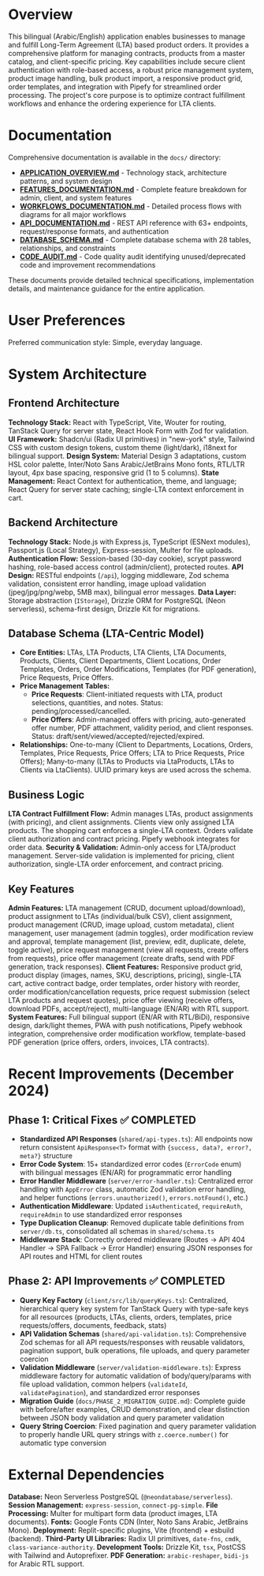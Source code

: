 # Overview

This bilingual (Arabic/English) application enables businesses to manage and fulfill Long-Term Agreement (LTA) based product orders. It provides a comprehensive platform for managing contracts, products from a master catalog, and client-specific pricing. Key capabilities include secure client authentication with role-based access, a robust price management system, product image handling, bulk product import, a responsive product grid, order templates, and integration with Pipefy for streamlined order processing. The project's core purpose is to optimize contract fulfillment workflows and enhance the ordering experience for LTA clients.

# Documentation

Comprehensive documentation is available in the `docs/` directory:

- **[APPLICATION_OVERVIEW.md](docs/APPLICATION_OVERVIEW.md)** - Technology stack, architecture patterns, and system design
- **[FEATURES_DOCUMENTATION.md](docs/FEATURES_DOCUMENTATION.md)** - Complete feature breakdown for admin, client, and system features
- **[WORKFLOWS_DOCUMENTATION.md](docs/WORKFLOWS_DOCUMENTATION.md)** - Detailed process flows with diagrams for all major workflows
- **[API_DOCUMENTATION.md](docs/API_DOCUMENTATION.md)** - REST API reference with 63+ endpoints, request/response formats, and authentication
- **[DATABASE_SCHEMA.md](docs/DATABASE_SCHEMA.md)** - Complete database schema with 28 tables, relationships, and constraints
- **[CODE_AUDIT.md](docs/CODE_AUDIT.md)** - Code quality audit identifying unused/deprecated code and improvement recommendations

These documents provide detailed technical specifications, implementation details, and maintenance guidance for the entire application.

# User Preferences

Preferred communication style: Simple, everyday language.

# System Architecture

## Frontend Architecture

**Technology Stack:** React with TypeScript, Vite, Wouter for routing, TanStack Query for server state, React Hook Form with Zod for validation.
**UI Framework:** Shadcn/ui (Radix UI primitives) in "new-york" style, Tailwind CSS with custom design tokens, custom theme (light/dark), i18next for bilingual support.
**Design System:** Material Design 3 adaptations, custom HSL color palette, Inter/Noto Sans Arabic/JetBrains Mono fonts, RTL/LTR layout, 4px base spacing, responsive grid (1 to 5 columns).
**State Management:** React Context for authentication, theme, and language; React Query for server state caching; single-LTA context enforcement in cart.

## Backend Architecture

**Technology Stack:** Node.js with Express.js, TypeScript (ESNext modules), Passport.js (Local Strategy), Express-session, Multer for file uploads.
**Authentication Flow:** Session-based (30-day cookie), scrypt password hashing, role-based access control (admin/client), protected routes.
**API Design:** RESTful endpoints (`/api`), logging middleware, Zod schema validation, consistent error handling, image upload validation (jpeg/jpg/png/webp, 5MB max), bilingual error messages.
**Data Layer:** Storage abstraction (`IStorage`), Drizzle ORM for PostgreSQL (Neon serverless), schema-first design, Drizzle Kit for migrations.

## Database Schema (LTA-Centric Model)

-   **Core Entities:** LTAs, LTA Products, LTA Clients, LTA Documents, Products, Clients, Client Departments, Client Locations, Order Templates, Orders, Order Modifications, Templates (for PDF generation), Price Requests, Price Offers.
-   **Price Management Tables:** 
    - **Price Requests**: Client-initiated requests with LTA, product selections, quantities, and notes. Status: pending/processed/cancelled.
    - **Price Offers**: Admin-managed offers with pricing, auto-generated offer number, PDF attachment, validity period, and client responses. Status: draft/sent/viewed/accepted/rejected/expired.
-   **Relationships:** One-to-many (Client to Departments, Locations, Orders, Templates, Price Requests, Price Offers; LTA to Price Requests, Price Offers); Many-to-many (LTAs to Products via LtaProducts, LTAs to Clients via LtaClients). UUID primary keys are used across the schema.

## Business Logic

**LTA Contract Fulfillment Flow:** Admin manages LTAs, product assignments (with pricing), and client assignments. Clients view only assigned LTA products. The shopping cart enforces a single-LTA context. Orders validate client authorization and contract pricing. Pipefy webhook integrates for order data.
**Security & Validation:** Admin-only access for LTA/product management. Server-side validation is implemented for pricing, client authorization, single-LTA order enforcement, and contract pricing.

## Key Features

**Admin Features:** LTA management (CRUD, document upload/download), product assignment to LTAs (individual/bulk CSV), client assignment, product management (CRUD, image upload, custom metadata), client management, user management (admin toggles), order modification review and approval, template management (list, preview, edit, duplicate, delete, toggle active), price request management (view all requests, create offers from requests), price offer management (create drafts, send with PDF generation, track responses).
**Client Features:** Responsive product grid, product display (images, names, SKU, descriptions, pricing), single-LTA cart, active contract badge, order templates, order history with reorder, order modification/cancellation requests, price request submission (select LTA products and request quotes), price offer viewing (receive offers, download PDFs, accept/reject), multi-language (EN/AR) with RTL support.
**System Features:** Full bilingual support (EN/AR with RTL/BiDi), responsive design, dark/light themes, PWA with push notifications, Pipefy webhook integration, comprehensive order modification workflow, template-based PDF generation (price offers, orders, invoices, LTA contracts).

# Recent Improvements (December 2024)

## Phase 1: Critical Fixes ✅ COMPLETED
- **Standardized API Responses** (`shared/api-types.ts`): All endpoints now return consistent `ApiResponse<T>` format with `{success, data?, error?, meta?}` structure
- **Error Code System**: 15+ standardized error codes (`ErrorCode` enum) with bilingual messages (EN/AR) for programmatic error handling
- **Error Handler Middleware** (`server/error-handler.ts`): Centralized error handling with `AppError` class, automatic Zod validation error handling, and helper functions (`errors.unauthorized()`, `errors.notFound()`, etc.)
- **Authentication Middleware**: Updated `isAuthenticated`, `requireAuth`, `requireAdmin` to use standardized error responses
- **Type Duplication Cleanup**: Removed duplicate table definitions from `server/db.ts`, consolidated all schemas in `shared/schema.ts`
- **Middleware Stack**: Correctly ordered middleware (Routes → API 404 Handler → SPA Fallback → Error Handler) ensuring JSON responses for API routes and HTML for client routes

## Phase 2: API Improvements ✅ COMPLETED
- **Query Key Factory** (`client/src/lib/queryKeys.ts`): Centralized, hierarchical query key system for TanStack Query with type-safe keys for all resources (products, LTAs, clients, orders, templates, price requests/offers, documents, feedback, stats)
- **API Validation Schemas** (`shared/api-validation.ts`): Comprehensive Zod schemas for all API requests/responses with reusable validators, pagination support, bulk operations, file uploads, and query parameter coercion
- **Validation Middleware** (`server/validation-middleware.ts`): Express middleware factory for automatic validation of body/query/params with file upload validation, common helpers (`validateId`, `validatePagination`), and standardized error responses
- **Migration Guide** (`docs/PHASE_2_MIGRATION_GUIDE.md`): Complete guide with before/after examples, CRUD demonstration, and clear distinction between JSON body validation and query parameter validation
- **Query String Coercion**: Fixed pagination and query parameter validation to properly handle URL query strings with `z.coerce.number()` for automatic type conversion

# External Dependencies

**Database:** Neon Serverless PostgreSQL (`@neondatabase/serverless`).
**Session Management:** `express-session`, `connect-pg-simple`.
**File Processing:** Multer for multipart form data (product images, LTA documents).
**Fonts:** Google Fonts CDN (Inter, Noto Sans Arabic, JetBrains Mono).
**Deployment:** Replit-specific plugins, Vite (frontend) + esbuild (backend).
**Third-Party UI Libraries:** Radix UI primitives, `date-fns`, `cmdk`, `class-variance-authority`.
**Development Tools:** Drizzle Kit, `tsx`, PostCSS with Tailwind and Autoprefixer.
**PDF Generation:** `arabic-reshaper`, `bidi-js` for Arabic RTL support.